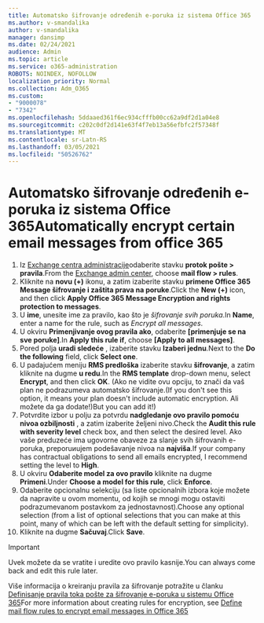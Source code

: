```yaml
---
title: Automatsko šifrovanje određenih e-poruka iz sistema Office 365
ms.author: v-smandalika
author: v-smandalika
manager: dansimp
ms.date: 02/24/2021
audience: Admin
ms.topic: article
ms.service: o365-administration
ROBOTS: NOINDEX, NOFOLLOW
localization_priority: Normal
ms.collection: Adm_O365
ms.custom:
- "9000078"
- "7342"
ms.openlocfilehash: 5ddaaed361f6ec934cfffb00cc62a9df2d1a04e8
ms.sourcegitcommit: c202c0df2d141e63f4f7eb13a56efbfc2f57348f
ms.translationtype: MT
ms.contentlocale: sr-Latn-RS
ms.lasthandoff: 03/05/2021
ms.locfileid: "50526762"
---
```

# <a name="automatically-encrypt-certain-email-messages-from-office-365"></a><span data-ttu-id="a13db-102">Automatsko šifrovanje određenih e-poruka iz sistema Office 365</span><span class="sxs-lookup"><span data-stu-id="a13db-102">Automatically encrypt certain email messages from office 365</span></span>

1. <span data-ttu-id="a13db-103">Iz [Exchange centra administracije](https://outlook.office365.com/ecp/)odaberite stavku **protok pošte > pravila**.</span><span class="sxs-lookup"><span data-stu-id="a13db-103">From the [Exchange admin center](https://outlook.office365.com/ecp/), choose **mail flow > rules**.</span></span> 
2. <span data-ttu-id="a13db-104">Kliknite na **novu (+)** ikonu, a zatim izaberite stavku **primene Office 365 Message šifrovanje i zaštita prava na poruke**.</span><span class="sxs-lookup"><span data-stu-id="a13db-104">Click the **New (+)** icon, and then click **Apply Office 365 Message Encryption and rights protection to messages**.</span></span>
3. <span data-ttu-id="a13db-105">U **ime**, unesite ime za pravilo, kao što je *šifrovanje svih poruka*.</span><span class="sxs-lookup"><span data-stu-id="a13db-105">In **Name**, enter a name for the rule, such as *Encrypt all messages*.</span></span>
4. <span data-ttu-id="a13db-106">U okviru **Primenjivanje ovog pravila ako**, odaberite **[primenjuje se na sve poruke]**.</span><span class="sxs-lookup"><span data-stu-id="a13db-106">In **Apply this rule if**, choose **[Apply to all messages]**.</span></span> 
5. <span data-ttu-id="a13db-107">Pored polja **uradi sledeće** , izaberite stavku **Izaberi jednu**.</span><span class="sxs-lookup"><span data-stu-id="a13db-107">Next to the **Do the following** field, click **Select one**.</span></span> 
6. <span data-ttu-id="a13db-108">U padajućem meniju **RMS predloška** izaberite stavku **šifrovanje**, a zatim kliknite na dugme **u redu**.</span><span class="sxs-lookup"><span data-stu-id="a13db-108">In the **RMS template** drop-down menu, select **Encrypt**, and then click **OK**.</span></span> <span data-ttu-id="a13db-109">(Ako ne vidite ovu opciju, to znači da vaš plan ne podrazumeva automatsko šifrovanje.</span><span class="sxs-lookup"><span data-stu-id="a13db-109">(If you don't see this option, it means your plan doesn't include automatic encryption.</span></span> <span data-ttu-id="a13db-110">Ali možete da ga dodate!)</span><span class="sxs-lookup"><span data-stu-id="a13db-110">But you can add it!)</span></span>
7. <span data-ttu-id="a13db-111">Potvrdite izbor u polju za potvrdu **nadgledanje ovo pravilo pomoću nivoa ozbiljnosti** , a zatim izaberite željeni nivo.</span><span class="sxs-lookup"><span data-stu-id="a13db-111">Check the **Audit this rule with severity level** check box, and then select the desired level.</span></span> <span data-ttu-id="a13db-112">Ako vaše preduzeće ima ugovorne obaveze za slanje svih šifrovanih e-poruka, preporuиujem podešavanje nivoa na **najviša**.</span><span class="sxs-lookup"><span data-stu-id="a13db-112">If your company has contractual obligations to send all emails encrypted, I recommend setting the level to **High**.</span></span>
8. <span data-ttu-id="a13db-113">U okviru **Odaberite model za ovo pravilo** kliknite na dugme **Primeni**.</span><span class="sxs-lookup"><span data-stu-id="a13db-113">Under **Choose a model for this rule**, click **Enforce**.</span></span> 
9. <span data-ttu-id="a13db-114">Odaberite opcionalnu selekciju (sa liste opcionalnih izbora koje možete da napravite u ovom momentu, od kojih se mnogi mogu ostaviti podrazumevanom postavkom za jednostavnost).</span><span class="sxs-lookup"><span data-stu-id="a13db-114">Choose any optional selection (from a list of optional selections that you can make at this point, many of which can be left with the default setting for simplicity).</span></span>
10. <span data-ttu-id="a13db-115">Kliknite na dugme **Sačuvaj**.</span><span class="sxs-lookup"><span data-stu-id="a13db-115">Click **Save**.</span></span>

> [!IMPORTANT]
> <span data-ttu-id="a13db-116">Uvek možete da se vratite i uredite ovo pravilo kasnije.</span><span class="sxs-lookup"><span data-stu-id="a13db-116">You can always come back and edit this rule later.</span></span>

<span data-ttu-id="a13db-117">Više informacija o kreiranju pravila za šifrovanje potražite u članku [Definisanje pravila toka pošte za šifrovanje e-poruka u sistemu Office 365](https://docs.microsoft.com/microsoft-365/compliance/define-mail-flow-rules-to-encrypt-email)</span><span class="sxs-lookup"><span data-stu-id="a13db-117">For more information about creating rules for encryption, see [Define mail flow rules to encrypt email messages in Office 365](https://docs.microsoft.com/microsoft-365/compliance/define-mail-flow-rules-to-encrypt-email)</span></span>

